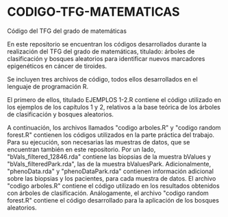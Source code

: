 # CODIGO-TFG-MATEMATICAS
Código del TFG del grado de matemáticas


En este repositorio se encuentran los códigos desarrollados durante la realización del TFG del grado de matemáticas, titulado: árboles de clasificación y bosques aleatorios para identificar nuevos marcadores epigenéticos en cáncer de tiroides.

Se incluyen tres archivos de código, todos ellos desarrollados en el lenguaje de programación R.

El primero de ellos, titulado EJEMPLOS 1-2.R contiene el código utilizado en los ejemplos de los capítulos 1 y 2, relativos a la base teórica de los árboles de clasificación y bosques aleatorios.

A continuación, los archivos llamados "codigo arboles.R" y "codigo random forest.R" contienen los códigos utilizados en la parte práctica del trabajo. Para su ejecución, son necesarias las muestras de datos, que se encuentran también en este repositorio. Por un lado, "bVals_filtered_12846.rda" contiene las biopsias de la muestra bValues y "bVals_filteredPark.rda", las de la muestra bValuesPark. Adicionalmente, "phenoData.rda" y "phenoDataPark.rda" contienen información adicional sobre las biopsias y los pacientes, para cada muestra de datos. El archivo "codigo arboles.R" contiene el código utilizado en los resultados obtenidos con árboles de clasificación. Análogamente, el archivo "codigo random forest.R" contiene el código desarrollado para la aplicación de los bosques aleatorios. 

